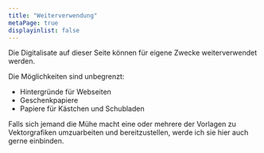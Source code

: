 ```yaml
---
title: "Weiterverwendung"
metaPage: true
displayinlist: false
---
```


Die Digitalisate auf dieser Seite können für eigene Zwecke weiterverwendet werden.

Die Möglichkeiten sind unbegrenzt:
* Hintergründe für Webseiten
* Geschenkpapiere
* Papiere für Kästchen und Schubladen

Falls sich jemand die Mühe macht eine oder mehrere der Vorlagen zu Vektorgrafiken umzuarbeiten und bereitzustellen, werde ich sie hier auch gerne einbinden.
